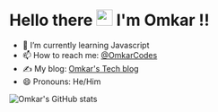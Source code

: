 # Hello there <img src="https://github.com/TheDudeThatCode/TheDudeThatCode/blob/master/Assets/Hi.gif" alt="" width="29px"> I'm Omkar !!

- 🌱 I’m currently learning Javascript
- 📫 How to reach me: [@OmkarCodes](https://twitter.com/OmkarCodes)
- ✍️ My blog: [Omkar's Tech blog](https://omkartech.hashnode.dev)
- 😄 Pronouns: He/Him


![Omkar's GitHub stats](https://github-readme-stats.vercel.app/api?username=omkar787&show_icons=true&theme=radical&hide_title=true)
